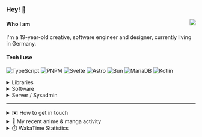 ### Hey! 👋

[<img src="https://lanyard-profile-readme.vercel.app/api/228965621478588416" align="right">](https://discord.com/users/228965621478588416)

#### Who I am

I'm a 19-year-old creative, software engineer and designer, currently living in Germany.

#### Tech I use

![TypeScript](https://img.shields.io/badge/typescript-%23007ACC.svg?style=for-the-badge&logo=typescript&logoColor=white)
![PNPM](https://img.shields.io/badge/pnpm-%234a4a4a.svg?style=for-the-badge&logo=pnpm&logoColor=f69220)
![Svelte](https://img.shields.io/badge/svelte-%23f1413d.svg?style=for-the-badge&logo=svelte&logoColor=white)
![Astro](https://img.shields.io/badge/astro-%23BC52EE.svg?style=for-the-badge&logo=astro&logoColor=white)
![Bun](https://img.shields.io/badge/Bun-%23000000.svg?style=for-the-badge&logo=bun&logoColor=white)
![MariaDB](https://img.shields.io/badge/MariaDB-003545?style=for-the-badge&logo=mariadb&logoColor=white)
![Kotlin](https://img.shields.io/badge/kotlin-%237F52FF.svg?style=for-the-badge&logo=kotlin&logoColor=white)

<details>
  <summary>Libraries</summary>
  
  ![Tauri](https://img.shields.io/badge/tauri-%2324C8DB.svg?style=for-the-badge&logo=tauri&logoColor=%23FFFFFF)
  ![Tailwind](https://img.shields.io/badge/tailwind-%2306B6D4.svg?style=for-the-badge&logo=tailwindcss&logoColor=white)
  ![Zod](https://img.shields.io/badge/zod-%233068b7.svg?style=for-the-badge&logo=zod&logoColor=white)
  ![GraphQL](https://img.shields.io/badge/-GraphQL-E10098?style=for-the-badge&logo=graphql&logoColor=white)
  ![Prisma](https://img.shields.io/badge/Prisma-3982CE?style=for-the-badge&logo=Prisma&logoColor=white)
</details>

<details>
  <summary>Software</summary>
  
  ![macOS](https://img.shields.io/badge/mac%20os-000000?style=for-the-badge&logo=macos&logoColor=F0F0F0)
  ![Firefox](https://img.shields.io/badge/Firefox-FF7139?style=for-the-badge&logo=Firefox-Browser&logoColor=white)
  ![Affinity Designer](https://img.shields.io/badge/affinity%20desginer-%231B72BE.svg?style=for-the-badge&logo=affinity-designer&logoColor=white)
  ![Visual Studio Code](https://img.shields.io/badge/Visual%20Studio%20Code-0078d7.svg?style=for-the-badge&logo=visual-studio-code&logoColor=white)
  ![IntelliJ IDEA](https://img.shields.io/badge/IntelliJIDEA-000000.svg?style=for-the-badge&logo=intellij-idea&logoColor=white)
</details>

<details>
  <summary>Server / Sysadmin</summary>
  
  ![Docker](https://img.shields.io/badge/docker-%230db7ed.svg?style=for-the-badge&logo=docker&logoColor=white)
  ![Hetzner](https://img.shields.io/badge/Hetzner-D50C2D?style=for-the-badge&logo=Hetzner&logoColor=white)
  ![Caddy](https://img.shields.io/badge/Caddy-1F88C0?style=for-the-badge&logo=Caddy&logoColor=white)
  ![Uptime Kuma](https://img.shields.io/badge/Uptime%20Kuma-5CDD8B?style=for-the-badge&logo=UptimeKuma&logoColor=white)
</details>

---

<details>
  <summary>✉️ How to get in touch</summary>
  
> Sorted by how quickly you can expect a reply (please state your inquiry in the opening message. I get a lot of spam)
- [Hit me up on Discord](https://discord.com/users/228965621478588416)
- [Hit me up on Twitter](https://twitter.com/cruggdev)
- [Send me a mail](mailto:me@crg.sh)
</details>


<details>
  <summary>🌸 My recent anime & manga activity</summary>
  
<!-- ANILIST_ACTIVITY:start -->

-   📺 Watched episode 3 - 4 of [The 100 Girlfriends Who Really, Really, Really, Really, REALLY Love You Season 2](https://anilist.co/anime/172258) (16:40, 15 May 2025)
-   📺 Watched episode 2 of [The 100 Girlfriends Who Really, Really, Really, Really, REALLY Love You Season 2](https://anilist.co/anime/172258) (23:19, 14 May 2025)
-   📺 Watched episode 4 - 6 of [My Hero Academia: Vigilantes](https://anilist.co/anime/185736) (23:26, 13 May 2025)
-   📺 Watched episode 15 of [The Apothecary Diaries](https://anilist.co/anime/161645) (21:03, 05 May 2025)
-   📺 Watched episode 3 of [WITCH WATCH](https://anilist.co/anime/180367) (13:25, 05 May 2025)

<!-- ANILIST_ACTIVITY:end -->
</details>

<details>
  <summary>⏱️ WakaTime Statistics</summary>

<!--START_SECTION:waka-->

```txt
From: 11 May 2025 - To: 18 May 2025

Svelte        15 hrs 49 mins  ██████████████▓░░░░░░░░░░   58.33 %
TypeScript    8 hrs 14 mins   ███████▓░░░░░░░░░░░░░░░░░   30.40 %
CSS           1 hr 2 mins     █░░░░░░░░░░░░░░░░░░░░░░░░   03.83 %
Markdown      52 mins         ▓░░░░░░░░░░░░░░░░░░░░░░░░   03.21 %
TSV           45 mins         ▓░░░░░░░░░░░░░░░░░░░░░░░░   02.78 %
```

<!--END_SECTION:waka-->
</details>
